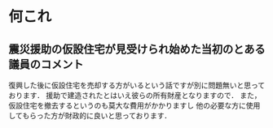 # 何これ

## 震災援助の仮設住宅が見受けられ始めた当初のとある議員のコメント
復興した後に仮設住宅を売却する方がいるという話ですが別に問題無いと思っております．
援助で建造されたとはいえ彼らの所有財産となりますので．
また，仮設住宅を撤去するというのも莫大な費用がかかりますし
他の必要な方に使用してもらった方が財政的に良いと思っております．
